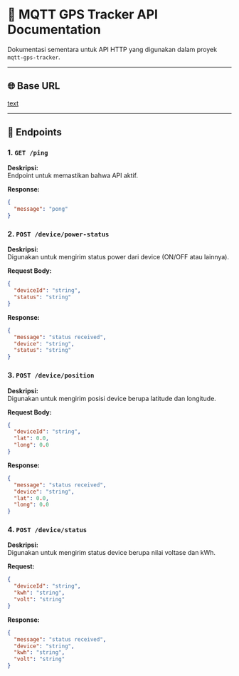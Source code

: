 # 📡 MQTT GPS Tracker API Documentation

Dokumentasi sementara untuk API HTTP yang digunakan dalam proyek `mqtt-gps-tracker`.

---

## 🌐 Base URL
[text](http://api-gps-tracker.azkidev.my.id)


---

## 📍 Endpoints

### 1. `GET /ping`

**Deskripsi:**  
Endpoint untuk memastikan bahwa API aktif.

**Response:**

```json
{
  "message": "pong"
}
```
### 2. `POST /device/power-status`

**Deskripsi:**  
Digunakan untuk mengirim status power dari device (ON/OFF atau lainnya).

**Request Body:**

```json
{
  "deviceId": "string",
  "status": "string"
}
```
**Response:**

```json
{
  "message": "status received",
  "device": "string",
  "status": "string"
}

```

### 3. `POST /device/position`

**Deskripsi:**  
Digunakan untuk mengirim posisi device berupa latitude dan longitude.


**Request Body:**

```json
{
  "deviceId": "string",
  "lat": 0.0,
  "long": 0.0
}

```
**Response:**

```json
{
  "message": "status received",
  "device": "string",
  "lat": 0.0,
  "long": 0.0
}
```
### 4. `POST /device/status`

**Deskripsi:**  
Digunakan untuk mengirim status device berupa nilai voltase dan kWh.

**Request:**

```json
{
  "deviceId": "string",
  "kwh": "string",
  "volt": "string"
}
```
**Response:**

```json
{
  "message": "status received",
  "device": "string",
  "kwh": "string",
  "volt": "string"
}

```
